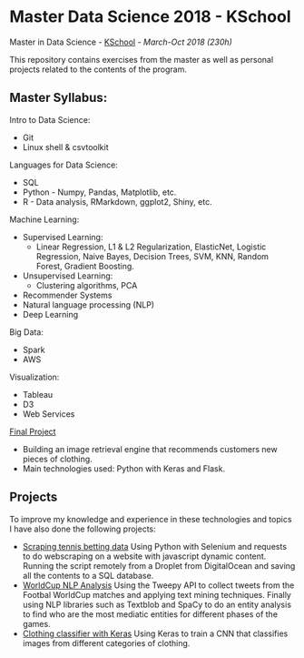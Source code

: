 # Master Data Science 2018 - KSchool

Master in Data Science - [KSchool](https://kschool.com/cursos/master-en-data-science-madrid/) -  *March-Oct 2018 (230h)*

This repository contains exercises from the master as well as personal projects related to the contents of the program.

## Master Syllabus:

Intro to Data Science:
  - Git
  - Linux shell & csvtoolkit
  	
Languages for Data Science:
  - SQL
  - Python - Numpy, Pandas, Matplotlib, etc.
  - R - Data analysis, RMarkdown, ggplot2, Shiny, etc.
  
Machine Learning:
  - Supervised Learning:
    - Linear Regression, L1 & L2 Regularization, ElasticNet, Logistic Regression, Naive Bayes, Decision Trees, SVM, KNN, Random Forest, Gradient Boosting.
  - Unsupervised Learning:
    - Clustering algorithms, PCA
  - Recommender Systems
  - Natural language processing (NLP)
  - Deep Learning

Big Data:
  - Spark
  - AWS
    
Visualization:
  - Tableau
  - D3
  - Web Services

[Final Project](https://github.com/antonioramos1/master-data-science-final-project)
 - Building an image retrieval engine that recommends customers new pieces of clothing.
 - Main technologies used: Python with Keras and Flask.
 
 ## Projects
 
 To improve my knowledge and experience in these technologies and topics I have also done the following projects:
 
- [Scraping tennis betting data](https://github.com/antonioramos1/master-data-science/tree/master/projects/webscraping-tennis)
Using Python with Selenium and requests to do webscraping on a website with javascript dynamic content. Running the script remotely from a Droplet from DigitalOcean and saving all the contents to a SQL database.
- [WorldCup NLP Analysis](https://github.com/antonioramos1/master-data-science/tree/master/projects/nlp-worldcup)
Using the Tweepy API to collect tweets from the Footbal WorldCup matches and applying text mining techniques. Finally using NLP libraries such as Textblob and SpaCy to do an entity analysis to find who are the most mediatic entities for different phases of the games.
- [Clothing classifier with Keras](https://github.com/antonioramos1/master-data-science/tree/master/projects/clothing-classifier-keras)
Using Keras to train a CNN that classifies images from different categories of clothing.
